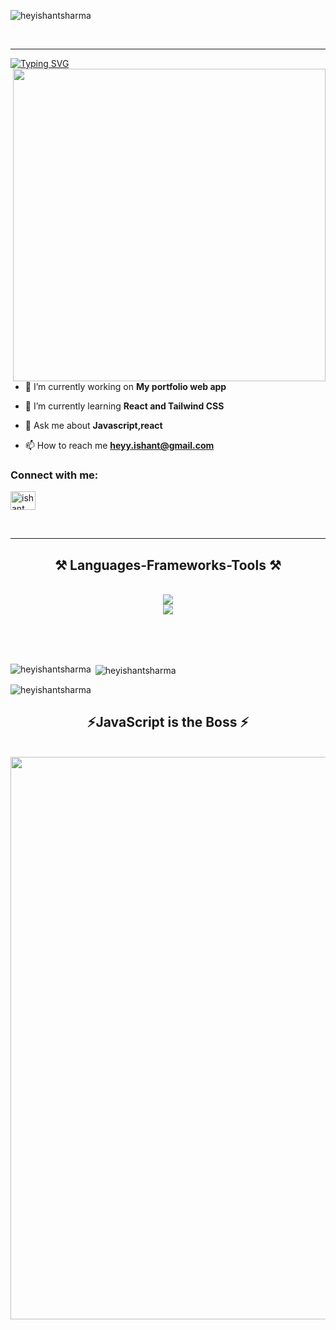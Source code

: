 <p align="left"> <img src="https://komarev.com/ghpvc/?username=heyishantsharma&label=Profile%20views&color=0e75b6&style=flat" alt="heyishantsharma" /> </p>
<br>
<hr>
<a href="https://git.io/typing-svg"><img src="https://readme-typing-svg.demolab.com?font=Fira+Code&size=22&pause=1000&color=EEEC36&background=2F2F2FF3&center=true&vCenter=true&random=false&width=1000&lines=Hi+%F0%9F%91%8B%2C+I'm+Ishant+Sharma+currently+learning+frontend+development;A+Passionate+Frontend+Developer+from+India" alt="Typing SVG" /></a>
<br>
<img align="right" src="https://user-images.githubusercontent.com/74038190/212749447-bfb7e725-6987-49d9-ae85-2015e3e7cc41.gif" width="500">



- 🔭 I’m currently working on **My portfolio web app**

- 🌱 I’m currently learning **React and Tailwind CSS**

- 💬 Ask me about **Javascript,react**

- 📫 How to reach me **heyy.ishant@gmail.com**

<h3 align="left">Connect with me:</h3>
<p align="left">
<a href="https://linkedin.com/in/ishant sharma" target="blank"><img align="center" src="https://raw.githubusercontent.com/rahuldkjain/github-profile-readme-generator/master/src/images/icons/Social/linked-in-alt.svg" alt="ishant sharma" height="30" width="40" /></a>
</p>
<br>
 <hr/>
<h2 align="center">⚒️ Languages-Frameworks-Tools ⚒️</h2>

<br/>
<div align="center">
    <img src="https://skillicons.dev/icons?i=javascript,react,tailwind" /><br>
    <img src="https://skillicons.dev/icons?i=vscode,github,git,bootstrap,html,css," />
</div>

<br/>


<br/><br/>

<p><img align="left" src="https://github-readme-stats.vercel.app/api/top-langs?username=heyishantsharma&show_icons=true&locale=en&layout=compact" alt="heyishantsharma" /></p>

<p>&nbsp;<img align="center" src="https://github-readme-stats.vercel.app/api?username=heyishantsharma&show_icons=true&locale=en" alt="heyishantsharma" /></p>

<p><img align="center" src="https://github-readme-streak-stats.herokuapp.com/?user=heyishantsharma&" alt="heyishantsharma" /></p>

<h2 align="center">⚡JavaScript is the Boss ⚡</h2>
<br/>
<img src="https://user-images.githubusercontent.com/74038190/213910845-af37a709-8995-40d6-be59-724526e3c3d7.gif" width="900">

